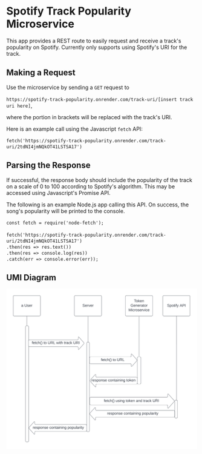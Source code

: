 # Spotify Track Popularity Microservice
This app provides a REST route to easily request and receive a track's popularity on Spotify. Currently only supports using Spotify's URI for the track. 

## Making a Request
Use the microservice by sending a `GET` request to 

`https://spotify-track-popularity.onrender.com/track-uri/[insert track uri here]`,
 
where the portion in brackets will be replaced with the track's URI. 

Here is an example call using the Javascript `fetch` API: 

```
fetch('https://spotify-track-popularity.onrender.com/track-uri/2tdNI4jmNQkOT41LSTSA17')
```

## Parsing the Response
If successful, the response body should include the popularity of the track on a scale of 0 to 100 according to Spotify's algorithm. This may be accessed using Javascript's Promise API. 

The following is an example Node.js app calling this API. On success, the song's popularity will be printed to the console.

```
const fetch = require('node-fetch');

fetch('https://spotify-track-popularity.onrender.com/track-uri/2tdNI4jmNQkOT41LSTSA17')
.then(res => res.text())
.then(res => console.log(res))
.catch(err => console.error(err));
```

## UMI Diagram
![UMI diagram showing the sequence flow of the spotify track popularity microservice](./umi-diagram.png)
